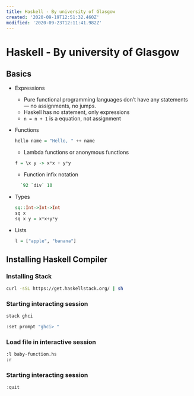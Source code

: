 ```yaml
---
title: Haskell - By university of Glasgow
created: '2020-09-19T12:51:32.460Z'
modified: '2020-09-23T12:11:41.982Z'
---
```


# Haskell - By university of Glasgow

## Basics

* Expressions
  * Pure functional programming languages don’t have any statements — no assignments, no jumps.
  * Haskell has no statement, only expressions
  * `n = n + 1` is a equation, not assignment
* Functions
  ```hs
  hello name = "Hello, " ++ name
  ```
  * Lambda functions or anonymous functions

  ```hs
  f = \x y -> x*x + y*y
  ```

  * Function infix notation

  ```hs
    `92 `div` 10
  ````

* Types
  ```hs
  sq::Int->Int->Int
  sq x
  sq x y = x*x+y*y
  ```
* Lists
  ```hs
  l = ["apple", "banana"]
  ```

## Installing Haskell Compiler

### Installing Stack

```bash
curl -sSL https://get.haskellstack.org/ | sh
```

### Starting interacting session

```bash
stack ghci
```

```bash
:set prompt "ghci> "
```

### Load file in interactive session

```bash
:l baby-function.hs
:r
```

### Starting interacting session

```hs
:quit
```
